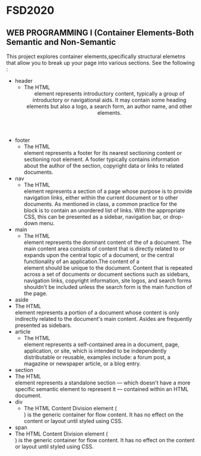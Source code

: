 # FSD2020
## WEB PROGRAMMING I (Container Elements-Both Semantic and Non-Semantic
This project explores container elements,specifically structural elemetns that allow you to break up your page into various sections.
See the following :
* header
  * The HTML <header> element represents introductory content, typically a group of introductory or navigational aids. 
  It may contain some heading elements but also a logo, a search form, an author name, and other elements.
* footer
  * The HTML <footer> element represents a footer for its nearest sectioning content or sectioning root element. 
  A footer typically contains information about the author of the section, copyright data or links to related documents.
* nav
  * The HTML <nav> element represents a section of a page whose purpose is to provide navigation links, 
  either within the current document or to other documents. As mentioned in class, a common practice for the <nav> block is
   to contain an unordered list of links. With the appropriate CSS,  this can be presented as a sidebar, navigation bar, 
   or drop-down menu.
* main 
  * The HTML <main> element represents the dominant content of the <body> of a document. 
  The main content area consists of content that is directly related to or expands upon the central topic of a document, 
  or the central functionality of an application.The content of a <main> element should be unique to the document. Content that is repeated across a set of documents or document sections such as sidebars, navigation links, copyright information, site logos, and search forms shouldn't be included unless the search form is the main function of the page.
* aside 
 * The HTML <aside> element represents a portion of a document whose content is only indirectly related to the document's main content. Asides are frequently presented as sidebars.
* article
  * The HTML <article> element represents a self-contained area in a document, page, application, or site, which is intended to be independently distributable or reusable, examples include: a forum post, a magazine or newspaper article, or a blog entry.
* section
 * The HTML <section> element represents a standalone section — which doesn't have a more specific semantic element to represent it — contained within an HTML document.
* div
  * The HTML Content Division element (<div>) is the generic container for flow content. It has no effect on the content or layout until styled using CSS.
* span
 * The HTML Content Division element (<div>) is the generic container for flow content. It has no effect on the content or layout until styled using CSS.

